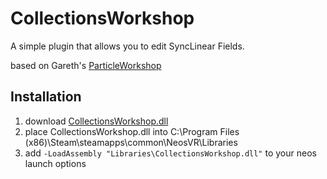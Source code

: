 # CollectionsWorkshop
A simple plugin that allows you to edit SyncLinear Fields.

based on Gareth's [ParticleWorkshop](https://github.com/New-Project-Final-Final-WIP/ParticleWorkshop)

## Installation
1. download [CollectionsWorkshop.dll](https://github.com/eia485/CollectionsWorkshop/releases/latest/download/CollectionsWorkshop.dll)
2. place CollectionsWorkshop.dll into C:\Program Files (x86)\Steam\steamapps\common\NeosVR\Libraries
3. add `-LoadAssembly "Libraries\CollectionsWorkshop.dll"` to your neos launch options